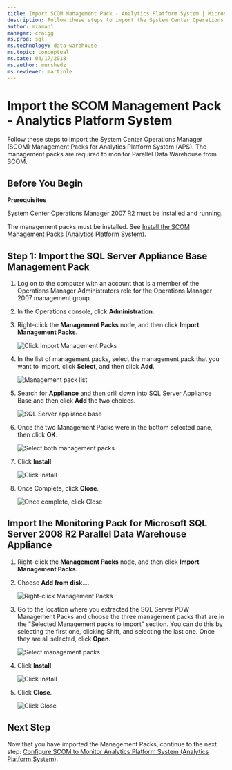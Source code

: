 ```yaml
---
title: Import SCOM Management Pack - Analytics Platform System | Microsoft Docs
description: Follow these steps to import the System Center Operations Manager (SCOM) Management Packs for Analytics Platform System (APS). The management packs are required to monitor Parallel Data Warehouse from SCOM. 
author: mzaman1 
manager: craigg
ms.prod: sql
ms.technology: data-warehouse
ms.topic: conceptual
ms.date: 04/17/2018
ms.author: murshedz
ms.reviewer: martinle
---
```


# Import the SCOM Management Pack - Analytics Platform System
Follow these steps to import the System Center Operations Manager (SCOM) Management Packs for Analytics Platform System (APS). The management packs are required to monitor Parallel Data Warehouse from SCOM. 
  
## <a name="BeforeBegin"></a>Before You Begin  
**Prerequisites**  
  
System Center Operations Manager 2007 R2 must be installed and running.  
  
The management packs must be installed. See [Install the SCOM Management Packs &#40;Analytics Platform System&#41;](install-the-scom-management-packs.md).  
  
## <a name="Step1"></a>Step 1: Import the SQL Server Appliance Base Management Pack  
  
1.  Log on to the computer with an account that is a member of the Operations Manager Administrators role for the Operations Manager 2007 management group.  
  
2.  In the Operations console, click **Administration**.  
  
3.  Right-click the **Management Packs** node, and then click **Import Management Packs**.  
  
    ![Click Import Management Packs](./media/import-the-scom-management-pack-for-pdw/SCOM_IMP.png "SCOM_IMP")  
  
4.  In the list of management packs, select the management pack that you want to import, click **Select**, and then click **Add**.  
  
    ![Management pack list](./media/import-the-scom-management-pack-for-pdw/SCOM_IMP2.png "SCOM_IMP2")  
  
5.  Search for **Appliance** and then drill down into SQL Server Appliance Base and then click **Add** the two choices.  
  
    ![SQL Server appliance base](./media/import-the-scom-management-pack-for-pdw/SCOM_IMP3.png "SCOM_IMP3")  
  
6.  Once the two Management Packs were in the bottom selected pane, then click **OK**.  
  
    ![Select both management packs](./media/import-the-scom-management-pack-for-pdw/SCOM_IMP4.png "SCOM_IMP4")  
  
7.  Click **Install**.  
  
    ![Click Install](./media/import-the-scom-management-pack-for-pdw/SCOM_IMP5.png "SCOM_IMP5")  
  
8.  Once Complete, click **Close**.  
  
    ![Once complete, click Close](./media/import-the-scom-management-pack-for-pdw/SCOM_IMP6.png "SCOM_IMP6")  
  
## <a name="Step2"></a>Import the Monitoring Pack for Microsoft SQL Server 2008 R2 Parallel Data Warehouse Appliance  
  
1.  Right-click the **Management Packs** node, and then click **Import Management Packs**.  
  
2.  Choose **Add from disk**….  
  
    ![Right-click Management Packs](./media/import-the-scom-management-pack-for-pdw/SCOM_PDW.png "SCOM_PDW")  
  
3.  Go to the location where you extracted the SQL Server PDW Management Packs and choose the three management packs that are in the "Selected Management packs to import" section. You can do this by selecting the first one, clicking Shift, and selecting the last one. Once they are all selected, click **Open**.  
  
    ![Select management packs](./media/import-the-scom-management-pack-for-pdw/SCOM_PDW2.png "SCOM_PDW2")  
  
4.  Click **Install**.  
  
    ![Click Install](./media/import-the-scom-management-pack-for-pdw/SCOM_PDW3.png "SCOM_PDW3")  
  
5.  Click **Close**.  
  
    ![Click Close](./media/import-the-scom-management-pack-for-pdw/SCOM_PDW4.png "SCOM_PDW4")  
  
## Next Step  
Now that you have imported the Management Packs, continue to the next step: [Configure SCOM to Monitor Analytics Platform System &#40;Analytics Platform System&#41;](configure-scom-to-monitor-analytics-platform-system.md).  
  
<!-- MISSING LINKS ## See Also  
[Common Metadata Query Examples &#40;SQL Server PDW&#41;](../sqlpdw/common-metadata-query-examples-sql-server-pdw.md)  -->  
  
